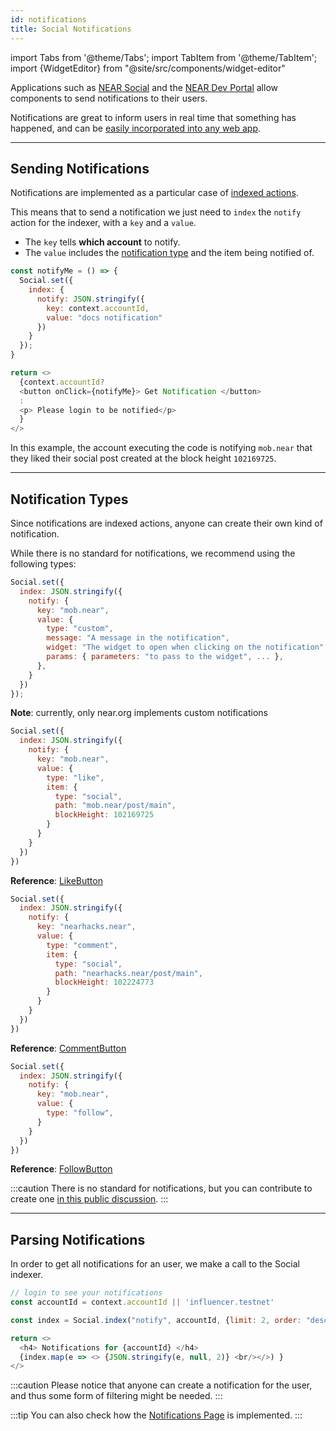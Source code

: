 ```yaml
---
id: notifications
title: Social Notifications
---
```


import Tabs from '@theme/Tabs';
import TabItem from '@theme/TabItem';
import {WidgetEditor} from "@site/src/components/widget-editor"

Applications such as [NEAR Social](https://near.social) and the [NEAR Dev Portal](https://dev.near.org/) allow components to send notifications to their users.

Notifications are great to inform users in real time that something has happened, and can be [easily incorporated into any web app](../../../3.tutorials/near-components/push-notifications.md).

---

## Sending Notifications

Notifications are implemented as a particular case of [indexed actions](./social.md#socialindex).

This means that to send a notification we just need to `index` the `notify` action for the indexer, with a `key` and a `value`.

- The `key` tells **which account** to notify.
- The `value` includes the [notification type](#notification-types) and the item being notified of.

<WidgetEditor>

```js
const notifyMe = () => {
  Social.set({
    index: {
      notify: JSON.stringify({
        key: context.accountId,
        value: "docs notification"
      })
    }
  });
}

return <>
  {context.accountId?
  <button onClick={notifyMe}> Get Notification </button>
  :
  <p> Please login to be notified</p>
  }
</>
```

</WidgetEditor>

In this example, the account executing the code is notifying `mob.near` that they liked their social post created at the block height `102169725`.

---

## Notification Types

Since notifications are indexed actions, anyone can create their own kind of notification.

While there is no standard for notifications, we recommend using the following types:

<Tabs>
  <TabItem value="Custom" default>

```js
Social.set({
  index: JSON.stringify({
    notify: {
      key: "mob.near",
      value: {
        type: "custom",
        message: "A message in the notification",
        widget: "The widget to open when clicking on the notification",
        params: { parameters: "to pass to the widget", ... },
      },
    }
  })
});
```

**Note**: currently, only near.org implements custom notifications

</TabItem>

<TabItem value="Like">

```js
Social.set({
  index: JSON.stringify({
    notify: {
      key: "mob.near",
      value: {
        type: "like",
        item: {
          type: "social",
          path: "mob.near/post/main",
          blockHeight: 102169725
        }
      }
    }
  })
})
```

**Reference**: [LikeButton](https://near.org/near/widget/ComponentDetailsPage?src=near/widget/LikeButton\&tab=source)

</TabItem>

<TabItem value="Comment">

```js
Social.set({
  index: JSON.stringify({
    notify: {
      key: "nearhacks.near",
      value: {
        type: "comment",
        item: {
          type: "social",
          path: "nearhacks.near/post/main",
          blockHeight: 102224773
        }
      }
    }
  })
})
```

**Reference**: [CommentButton](https://near.org/near/widget/ComponentDetailsPage?src=near/widget/Comments.Compose\&tab=source)

</TabItem>

<TabItem value="Follow">

```js
Social.set({
  index: JSON.stringify({
    notify: {
      key: "mob.near",
      value: {
        type: "follow",
      }
    }
  })
})
```

**Reference**: [FollowButton](https://near.org/near/widget/ComponentDetailsPage?src=near/widget/FollowButton\&tab=source)

</TabItem>

</Tabs>

:::caution
There is no standard for notifications, but you can contribute to create one [in this public discussion](https://github.com/NearSocial/standards/pull/19/files).
:::

---

## Parsing Notifications

In order to get all notifications for an user, we make a call to the Social indexer.

<WidgetEditor id='1' height="190px">

```js
// login to see your notifications
const accountId = context.accountId || 'influencer.testnet'

const index = Social.index("notify", accountId, {limit: 2, order: "desc", subscribe: true});

return <>
  <h4> Notifications for {accountId} </h4>
  {index.map(e => <> {JSON.stringify(e, null, 2)} <br/></>) }
</>
```

</WidgetEditor>

:::caution
Please notice that anyone can create a notification for the user, and thus some form of filtering might be needed.
:::

:::tip
You can also check how the [Notifications Page](https://near.org/near/widget/ComponentDetailsPage?src=near/widget/NotificationsPage\&tab=source) is implemented.
:::
